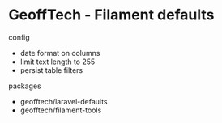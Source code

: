 # GeoffTech - Filament defaults

config

- date format on columns
- limit text length to 255
- persist table filters

packages

- geofftech/laravel-defaults
- geofftech/filament-tools
